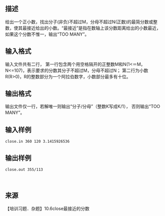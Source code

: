 ## 描述

给出一个正小数，找出分子(非负)不超过M，分母不超过N(正数)的最简分数或整数，使其最接近给出的小数。“最接近”是指在数轴上该分数距离给出的小数最近， 如果这个分数不惟一，输出“TOO MANY”。

## 输入格式

输入文件共有二行， 第一行包含两个用空格隔开的正整数M和N(1<＝M，N<=107)，表示要求的分数其分子不超过M，分母不超过N； 第二行为小数R(R>0)，R的整数部分为一个阿拉伯数字，小数部分最多有十位。

## 输出格式

输出文件仅一行，若解唯一则输出“分子/分母”（整数K写成K/1）， 否则输出“TOO MANY”。

## 输入样例

```plaintext
close.in 360 120 3.1415926536 
```

## 输出样例

```plaintext
close.out 355/113 
```



 

## 来源

【培训习题．杂题】10.6close最接近的分数

